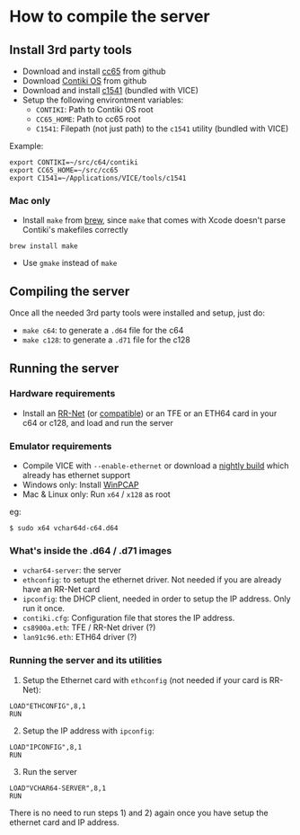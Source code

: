 # How to compile the server

## Install 3rd party tools

* Download and install [cc65][1] from github
* Download [Contiki OS][2] from github
* Download and install [c1541][3] (bundled with VICE)
* Setup the following environtment variables:
    * `CONTIKI`: Path to Contiki OS root
    * `CC65_HOME`: Path to cc65 root
    * `C1541`: Filepath (not just path) to the `c1541` utility (bundled with VICE)

Example:

```
export CONTIKI=~/src/c64/contiki
export CC65_HOME=~/src/cc65
export C1541=~/Applications/VICE/tools/c1541
```

### Mac only

* Install `make` from [brew][7], since `make` that comes with Xcode doesn't parse Contiki's makefiles correctly

```brew install make```

* Use `gmake` instead of `make`


## Compiling the server

Once all the needed 3rd party tools were installed and setup, just do:

* `make c64`: to generate a `.d64` file for the c64
* `make c128`: to generate a `.d71` file for the c128


## Running the server

### Hardware requirements

* Install an [RR-Net][4] (or [compatible][5]) or an TFE or an ETH64 card in your c64 or c128, and load and run the server

### Emulator requirements

* Compile VICE with `--enable-ethernet` or download a [nightly build][6] which already has ethernet support
* Windows only: Install [WinPCAP][8]
* Mac & Linux only: Run `x64` / `x128` as root

eg:
```
$ sudo x64 vchar64d-c64.d64
```

### What's inside the .d64 / .d71 images

* `vchar64-server`: the server
* `ethconfig`: to setupt the ethernet driver. Not needed if you are already have an RR-Net card
* `ipconfig`: the DHCP client, needed in order to setup the IP address. Only run it once.
* `contiki.cfg`: Configuration file that stores the IP address.
* `cs8900a.eth`: TFE / RR-Net driver (?)
* `lan91c96.eth`: ETH64 driver (?)

### Running the server and its utilities

1) Setup the Ethernet card with `ethconfig` (not needed if your card is RR-Net):

```
LOAD"ETHCONFIG",8,1
RUN
```

2) Setup the IP address with `ipconfig`:

```
LOAD"IPCONFIG",8,1
RUN
```

3) Run the server

```
LOAD"VCHAR64-SERVER",8,1
RUN
```
There is no need to run steps 1) and 2) again once you have setup the ethernet card and IP address.


[1]: https://github.com/cc65/cc65
[2]: https://github.com/contiki-os/contiki
[3]: http://vice-emu.sourceforge.net/
[4]: http://wiki.icomp.de/wiki/RR-Net
[5]: http://www.go4retro.com/products/64nic/
[6]: http://vice.pokefinder.org/
[7]: http://brew.sh/
[8]: http://www.winpcap.org/
